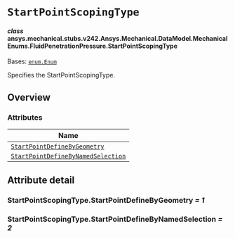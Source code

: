 # `StartPointScopingType`

<a id="ansys.mechanical.stubs.v242.Ansys.Mechanical.DataModel.MechanicalEnums.FluidPenetrationPressure.StartPointScopingType"></a>

#### *class* ansys.mechanical.stubs.v242.Ansys.Mechanical.DataModel.MechanicalEnums.FluidPenetrationPressure.StartPointScopingType

Bases: [`enum.Enum`](https://docs.python.org/3/library/enum.html#enum.Enum)

Specifies the StartPointScopingType.

<!-- !! processed by numpydoc !! -->

<a id="overview"></a>

## Overview

### Attributes

| Name |
| ----------------------------------------------------------------------------------------------- |
| [`StartPointDefineByGeometry`](#StartPointScopingType.StartPointDefineByGeometry) |
| [`StartPointDefineByNamedSelection`](#StartPointScopingType.StartPointDefineByNamedSelection) |

<a id="attribute-detail"></a>

## Attribute detail

<a id="StartPointScopingType.StartPointDefineByGeometry"></a>

### StartPointScopingType.StartPointDefineByGeometry *= 1*

<a id="StartPointScopingType.StartPointDefineByNamedSelection"></a>

### StartPointScopingType.StartPointDefineByNamedSelection *= 2*


